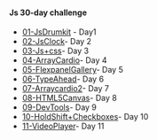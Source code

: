 #### Js 30-day challenge

* [01-JsDrumkit](01-JsDrumkit) - Day1
* [02-JsClock](02-JsClock/)- Day 2  
* [03-Js+css](03-Js+css/)- Day 3
* [04-ArrayCardio](04-ArrayCardio/)- Day 4
* [05-FlexpanelGallery](05-FlexpanelGallery/)- Day 5
* [06-TypeAhead](06-TypeAhead/)- Day 6
* [07-Arraycardio2](07-Arraycardio2/)- Day 7
* [08-HTML5Canvas](08-HTML5Canvas/)- Day 8
* [09-DevTools](09-DevTools/)- Day 9
* [10-HoldShift+Checkboxes](10-HoldShift+Checkboxes/)- Day 10
* [11-VideoPlayer](11-VideoPlayer/)- Day 11